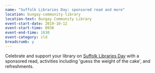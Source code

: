 ```yaml
---
name: "Suffolk Libraries Day: sponsored read and more"
location: bungay-community-library
location-text: Bungay Community Library
event-start-date: 2019-10-12
event-start-time: 0930
event-end-time: 1630
event-category: sld
breadcrumb: y
---
```


Celebrate and support your library on [Suffolk Libraries Day](/suffolk-libraries-day/) with a sponsored read, activities including 'guess the weight of the cake', and refreshments.
